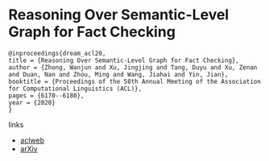 # Reasoning Over Semantic-Level Graph for Fact Checking

```
@inproceedings{dream_acl20,
title = {Reasoning Over Semantic-Level Graph for Fact Checking},
author = {Zhong, Wanjun and Xu, Jingjing and Tang, Duyu and Xu, Zenan and Duan, Nan and Zhou, Ming and Wang, Jiahai and Yin, Jian},
booktitle = {Proceedings of the 58th Annual Meeting of the Association for Computational Linguistics (ACL)},
pages = {6170--6180},
year = {2020}
}
```

links
- [aclweb](https://www.aclweb.org/anthology/2020.acl-main.549/)
- [arXiv](https://arxiv.org/abs/1909.03745)
